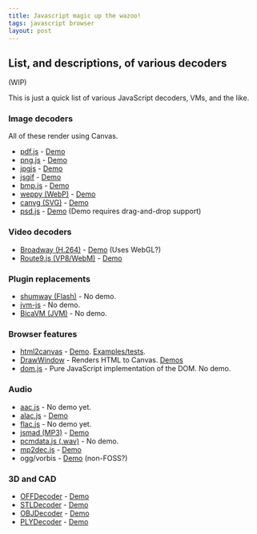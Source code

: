 ```yaml
---
title: Javascript magic up the wazoo!
tags: javascript browser
layout: post
---
```


## List, and descriptions, of various decoders

(WIP)

This is just a quick list of various JavaScript decoders, VMs, and the like.

### Image decoders

All of these render using Canvas.

* [pdf.js](https://github.com/mozilla/pdf.js) - [Demo](http://mozilla.github.com/pdf.js/web/viewer.html)
* [png.js](https://github.com/devongovett/png.js) - [Demo](http://devongovett.github.com/png.js/)
* [jpgjs](https://github.com/notmasteryet/jpgjs) - [Demo](http://notmasteryet.github.com/jpgjs/example.html)
* [jsgif](https://github.com/shachaf/jsgif) - [Demo](http://slbkbs.org/jsgif/)
* [bmp.js](https://github.com/devongovett/bmp.js) - [Demo](http://devongovett.github.com/bmp.js/)
* [weppy (WebP)](https://github.com/antimatter15/weppy) - [Demo](http://antimatter15.github.com/weppy/demo.html)
* [canvg (SVG)](http://code.google.com/p/canvg) - [Demo](http://canvg.googlecode.com/svn/trunk/examples/index.htm)
* [psd.js](https://github.com/meltingice/psd.js) - [Demo](http://meltingice.github.com/psd.js) (Demo requires drag-and-drop support)

### Video decoders

* [Broadway (H.264)](https://github.com/mbebenita/Broadway) - [Demo](http://mbebenita.github.com/Broadway/treeDemo.html) (Uses WebGL?)
* [Route9.js (VP8/WebM)](https://github.com/bemasc/Broadway/tree/master/vp8) - [Demo](http://people.xiph.org/~bens/route9/route9.html)

### Plugin replacements

* [shumway (Flash)](https://github.com/mozilla/shumway) - No demo.
* [jvm-js](https://github.com/notmasteryet/jvm-js) - No demo.
* [BicaVM (JVM)](https://github.com/nurv/BicaVM) - No demo.

### Browser features

* [html2canvas](http://html2canvas.hertzen.com) - [Demo](http://html2canvas.hertzen.com/screenshots.html). [Examples/tests](http://html2canvas.hertzen.com/examples.html).
* [DrawWindow](https://github.com/bgrins/DrawWindow) - Renders HTML to Canvas. [Demos](http://bgrins.github.com/DrawWindow/)
* [dom.js](https://github.com/andreasgal/dom.js) - Pure JavaScript implementation of the DOM. No demo.

### Audio

* [aac.js](https://github.com/ofmlabs/aac.js) - No demo yet.
* [alac.js](https://github.com/ofmlabs/alac.js) - [Demo](http://codecs.ofmlabs.org)
* [flac.js](https://github.com/ofmlabs/flac.js) - No demo yet.
* [jsmad (MP3)](https://github.com/ofmlabs/jsmad) - [Demo](http://codecs.ofmlabs.org)
* [pcmdata.js (.wav)](https://github.com/jussi-kalliokoski/pcmdata.js) - No demo.
* [mp2dec.js](https://github.com/cosinusoidally/mp2dec.js) - [Demo](http://cosinusoidally.github.com/mp2dec.js)
* ogg/vorbis - [Demo](http://libwebpjs.hohenlimburg.org/vp8/ogg-vorbis-javascript-decoder/) (non-FOSS?)

### 3D and CAD

* [OFFDecoder](https://github.com/yeuchi/OFFDecoder) - [Demo](http://www.ctyeung.com/JQuery/DecodeOFF/TestOFF.html)
* [STLDecoder](https://github.com/yeuchi/STLDecoder) - [Demo](http://www.ctyeung.com/JQuery/DecodeSTL/TestSTL.html)
* [OBJDecoder](https://github.com/yeuchi/OBJDecoder) - [Demo](http://www.ctyeung.com/JQuery/DecodeOBJ/TestOBJ.html)
* [PLYDecoder](https://github.com/yeuchi/PLYDecoder) - [Demo](http://www.ctyeung.com/JQuery/DecodePLY/TestPLY.html)
